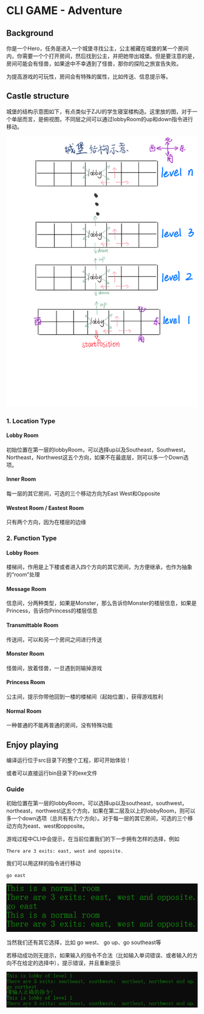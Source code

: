 # CLI GAME - Adventure

## Background

你是一个Hero，任务是进入一个城堡寻找公主，公主被藏在城堡的某一个房间内，你需要一个个打开房间，然后找到公主，并把她带出城堡。但是要注意的是，房间可能会有怪兽，如果途中不幸遇到了怪兽，那你的探险之旅宣告失败。

为提高游戏的可玩性，房间会有特殊的属性，比如传送、信息提示等。

## Castle structure

城堡的结构示意图如下，有点类似于ZJU的学生寝室楼构造。这里放的图，对于一个单层而言，是俯视图，不同层之间可以通过lobbyRoom的up和down指令进行移动。

![intro.png](./assets/intro.png)

### 1. Location Type

#### Lobby Room

初始位置在第一层的lobbyRoom，可以选择up以及Southeast，Southwest，Northeast，Northwest这五个方向，如果不在最底层，则可以多一个Down选项。

#### Inner Room

每一层的其它房间，可选的三个移动方向为East West和Opposite

#### Westest Room / Eastest Room

只有两个方向，因为在楼层的边缘

### 2. Function Type

#### Lobby Room

楼梯间，作用是上下楼或者进入四个方向的其它房间，为方便继承，也作为抽象的“room”处理

#### Message Room

信息间，分两种类型，如果是Monster，那么告诉你Monster的楼层信息，如果是Princess，告诉你Princess的楼层信息

#### Transmittable Room

传送间，可以和另一个房间之间进行传送

#### Monster Room

怪兽间，放着怪兽，一旦遇到则输掉游戏

#### Princess Room

公主间，提示你带他回到一楼的楼梯间（起始位置），获得游戏胜利

#### Normal Room

一种普通的不能再普通的房间，没有特殊功能

## Enjoy playing

编译运行位于src目录下的整个工程，即可开始体验！

或者可以直接运行bin目录下的exe文件

### Guide

初始位置在第一层的lobbyRoom，可以选择up以及southeast，southwest，northeast，northwest这五个方向，如果在第二层及以上的lobbyRoom，则可以多一个down选项（总共有有六个方向）。对于每一层的其它房间，可选的三个移动方向为east、west和opposite。

游戏过程中CLI中会提示，在当前位置我们的下一步拥有怎样的选择，例如

```
There are 3 exits: east, west and opposite.
```

我们可以用这样的指令进行移动

```
go east
```

![](./assets/game1.png)



当然我们还有其它选择，比如 go west、 go up、go southeast等

若移动成功则无提示，如果输入的指令不合法（比如输入单词错误、或者输入的方向不在给定的选择中），提示错误，并且重新提示

<center><img src="./assets/game2.png" style="zoom: 67%;"></center>



